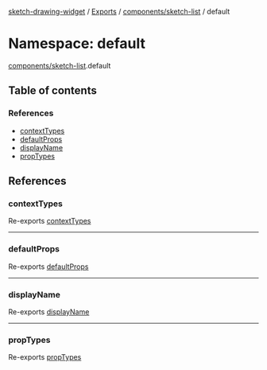 [sketch-drawing-widget](../README.md) / [Exports](../modules.md) / [components/sketch-list](components_sketch_list.md) / default

# Namespace: default

[components/sketch-list](components_sketch_list.md).default

## Table of contents

### References

-   [contextTypes](components_sketch_list.default.md#contexttypes)
-   [defaultProps](components_sketch_list.default.md#defaultprops)
-   [displayName](components_sketch_list.default.md#displayname)
-   [propTypes](components_sketch_list.default.md#proptypes)

## References

### contextTypes

Re-exports [contextTypes](components_sketch_form.default.md#contexttypes)

---

### defaultProps

Re-exports [defaultProps](components_sketch_form.default.md#defaultprops)

---

### displayName

Re-exports [displayName](components_sketch_form_components_message.default.md#displayname)

---

### propTypes

Re-exports [propTypes](components_sketch_form.default.md#proptypes)
